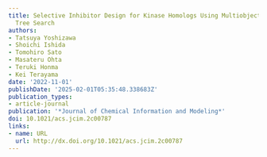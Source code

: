 ```yaml
---
title: Selective Inhibitor Design for Kinase Homologs Using Multiobjective Monte Carlo
  Tree Search
authors:
- Tatsuya Yoshizawa
- Shoichi Ishida
- Tomohiro Sato
- Masateru Ohta
- Teruki Honma
- Kei Terayama
date: '2022-11-01'
publishDate: '2025-02-01T05:35:48.338683Z'
publication_types:
- article-journal
publication: '*Journal of Chemical Information and Modeling*'
doi: 10.1021/acs.jcim.2c00787
links:
- name: URL
  url: http://dx.doi.org/10.1021/acs.jcim.2c00787
---
```

